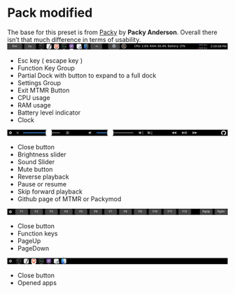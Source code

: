 # Pack modified
The base for this preset is from [Packy](https://github.com/Toxblh/MTMR-presets/tree/master/packy) by **Packy Anderson**.
Overall there isn’t that much difference in terms of usability.
![](Main.png)
* Esc key ( escape key )
* Function Key Group
* Partial Dock with button to expand to a full dock
* Settings Group
* Exit MTMR Button
* CPU usage
* RAM usage
* Battery level indicator
* Clock

![](Settings.png)
* Close button
* Brightness slider
* Sound Slider
* Mute button
* Reverse playback
* Pause or resume
* Skip forward playback
* Github page of MTMR or Packymod

![](FnKeys.png)
* Close button
* Function keys
* PageUp
* PageDown

![](Expanded.png)
* Close button
* Opened apps
